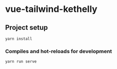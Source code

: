 # vue-tailwind-kethelly

## Project setup
```
yarn install
```

### Compiles and hot-reloads for development
```
yarn run serve
```
